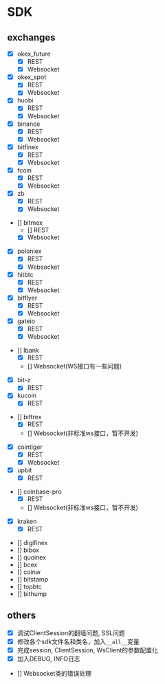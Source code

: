 # SDK

## exchanges

- [x] okex_future
    - [x] REST
    - [x] Websocket

- [x] okex_spot
    - [x] REST
    - [x] Websocket

- [x] huobi
    - [x] REST
    - [x] Websocket

- [x] binance
    - [x] REST
    - [x] Websocket

- [x] bitfinex
    - [x] REST
    - [x] Websocket

- [x] fcoin
    - [x] REST
    - [x] Websocket

- [x] zb
    - [x] REST
    - [X] Websocket

- [] bitmex
    - [] REST
    - [x] Websocket

- [x] poloniex
    - [x] REST
    - [x] Websocket

- [x] hitbtc
    - [x] REST
    - [x] Websocket

- [x] bitflyer
    - [x] REST
    - [x] Websocket

- [x] gateio
    - [x] REST
    - [x] Websocket

- [] lbank
    - [x] REST
    - [] Websocket(WS接口有一些问题)

- [x] bit-z
    - [x] REST

- [x] kucoin
    - [x] REST

- [] bittrex
    - [x] REST
    - [] Websocket(非标准ws接口，暂不开发)

- [x] cointiger
    - [x] REST
    - [x] Websocket

- [x] upbit
    - [x] REST

- [] coinbase-pro
    - [x] REST
    - [] Websocket(非标准ws接口，暂不开发)

- [x] kraken
    - [x] REST

- [] digifinex
- [] bibox
- [] quoinex
- [] bcex
- [] coinw
- [] bitstamp
- [] topbtc
- [] bithump

## others

- [x] 调试ClientSession的翻墙问题, SSL问题
- [x] 修改各个sdk文件名和类名，加入`__all__`变量
- [x] 完成session, ClientSession, WsClient的参数配置化
- [x] 加入DEBUG, INFO日志
- [] Websocket类的错误处理
